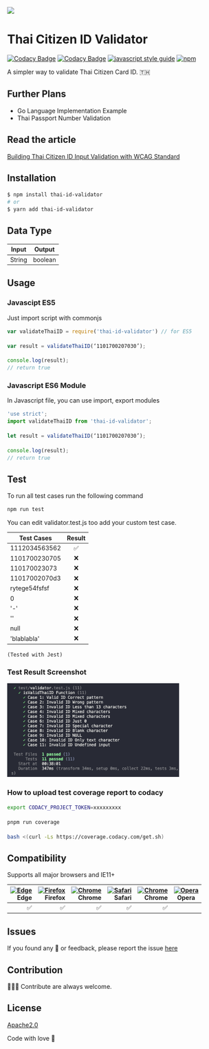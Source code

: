 ![](https://socialify.git.ci/jukbot/thai-citizen-id-validator/image?description=1&language=1&pattern=Signal&theme=Light)

# Thai Citizen ID Validator

[![Codacy Badge](https://app.codacy.com/project/badge/Grade/d49ee28fb17b476baeb9387e6888b751)](https://app.codacy.com/gh/jukbot/thai-citizen-id-validator/dashboard?utm_source=gh&utm_medium=referral&utm_content=&utm_campaign=Badge_grade)
[![Codacy Badge](https://app.codacy.com/project/badge/Coverage/d49ee28fb17b476baeb9387e6888b751)](https://app.codacy.com/gh/jukbot/thai-citizen-id-validator/dashboard?utm_source=gh&utm_medium=referral&utm_content=&utm_campaign=Badge_coverage)
[![javascript style guide](https://img.shields.io/badge/code_style-standard-brightgreen.svg)](https://standardjs.com)
[![npm](https://img.shields.io/npm/v/thai-id-validator.svg)](https://www.npmjs.com/package/thai-id-validator)

A simpler way to validate Thai Citizen Card ID. 🇹🇭

## Further Plans

- Go Language Implementation Example
- Thai Passport Number Validation

## Read the article

[Building Thai Citizen ID Input Validation with WCAG Standard](https://medium.com/@juk/%E0%B8%A5%E0%B8%AD%E0%B8%87%E0%B8%AA%E0%B8%A3%E0%B9%89%E0%B8%B2%E0%B8%87%E0%B8%9F%E0%B8%AD%E0%B8%A3%E0%B9%8C%E0%B8%A1%E0%B8%95%E0%B8%A3%E0%B8%A7%E0%B8%88%E0%B8%AA%E0%B8%AD%E0%B8%9A%E0%B9%80%E0%B8%A5%E0%B8%82%E0%B8%9A%E0%B8%B1%E0%B8%95%E0%B8%A3-%E0%B8%9B%E0%B8%8A%E0%B8%8A-%E0%B8%9E%E0%B8%A3%E0%B9%89%E0%B8%AD%E0%B8%A1%E0%B8%A1%E0%B8%B2%E0%B8%95%E0%B8%A3%E0%B8%90%E0%B8%B2%E0%B8%99-wcag-13b2c8c9d015)

## Installation

```bash
$ npm install thai-id-validator
# or
$ yarn add thai-id-validator
```

## Data Type

| Input  | Output  |
| ------ | :-----: |
| String | boolean |

## Usage

### Javascipt ES5

Just import script with commonjs

```javascript
var validateThaiID = require('thai-id-validator') // for ES5

var result = validateThaiID(‘1101700207030’);

console.log(result);
// return true
```

### Javascript ES6 Module

In Javascript file, you can use import, export modules

```javascript
'use strict';
import validateThaiID from 'thai-id-validator';

let result = validateThaiID(‘1101700207030’);

console.log(result);
// return true
```

## Test

To run all test cases run the following command

```bash
npm run test
```

You can edit validator.test.js too add your custom test case.

| Test Cases    | Result |
| ------------- | :----: |
| 1112034563562 |   ✅   |
| 1101700230705 |   ❌   |
| 110170023073  |   ❌   |
| 11017002070d3 |   ❌   |
| rytege54fsfsf |   ❌   |
| 0             |   ❌   |
| '-'           |   ❌   |
| ''            |   ❌   |
| null          |   ❌   |
| 'blablabla'   |   ❌   |

`(Tested with Jest)`

### Test Result Screenshot

 <img src="test-result.png" width="400"/>

### How to upload test coverage report to codacy

```zsh
export CODACY_PROJECT_TOKEN=xxxxxxxxx

pnpm run coverage

bash <(curl -Ls https://coverage.codacy.com/get.sh)
```

## Compatibility

Supports all major browsers and IE11+

| [<img src="https://raw.githubusercontent.com/alrra/browser-logos/main/src/edge/edge.png" alt="Edge" width="64px" height="64px"/>](http://caniuse.com/#feat=fetch)</br>Edge | [<img src="https://raw.githubusercontent.com/alrra/browser-logos/main/src/firefox/firefox.png" alt="Firefox" width="64px" height="64px" />](http://caniuse.com/#feat=fetch)</br>Firefox | [<img src="https://raw.githubusercontent.com/alrra/browser-logos/main/src/chrome/chrome.png" alt="Chrome" width="64px" height="64px" />](http://caniuse.com/#feat=fetch)</br>Chrome | [<img src="https://raw.githubusercontent.com/alrra/browser-logos/main/src/safari/safari.png" alt="Safari" width="64px" height="64px" />](http://caniuse.com/#feat=fetch)</br>Safari | [<img src="https://raw.githubusercontent.com/alrra/browser-logos/main/src/chrome/chrome.png" alt="Chrome" width="64px" height="64px" />](http://caniuse.com/#feat=fetch)</br>Chrome | [<img src="https://raw.githubusercontent.com/alrra/browser-logos/main/src/opera/opera.png" alt="Opera" width="64px" height="64px" />](http://caniuse.com/#feat=fetch)</br>Opera |
| -------------------------------------------------------------------------------------------------------------------------------------------------------------------------: | --------------------------------------------------------------------------------------------------------------------------------------------------------------------------------------: | ----------------------------------------------------------------------------------------------------------------------------------------------------------------------------------: | ----------------------------------------------------------------------------------------------------------------------------------------------------------------------------------: | ----------------------------------------------------------------------------------------------------------------------------------------------------------------------------------: | ------------------------------------------------------------------------------------------------------------------------------------------------------------------------------- |
|                                                                                                                                                                         ✅ |                                                                                                                                                                                      ✅ |                                                                                                                                                                                  ✅ |                                                                                                                                                                                  ✅ |                                                                                                                                                                                  ✅ |

## Issues

If you found any 🐞 or feedback, please report the issue [here](https://github.com/jukbot/thai-citizen-id-validator/issues)

## Contribution

👩🏻‍💻 Contribute are always welcome.

## License

[Apache2.0](https://www.apache.org/licenses/LICENSE-2.0)

Code with love 🦉
